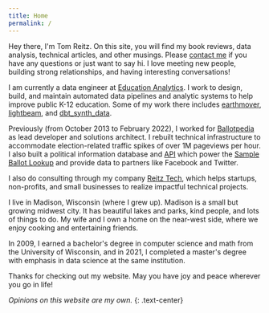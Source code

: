 ```yaml
---
title: Home
permalink: /
---
```


Hey there, I'm Tom Reitz. On this site, you will find my book reviews, data analysis, technical articles, and other musings.
Please [contact me](mailto:tom@tomreitz.com) if you have any questions or just want to say hi. I love meeting new people,
building strong relationships, and having interesting conversations!

I am currently a data engineer at [Education Analytics](https://www.edanalytics.org/). I work to design, build, and maintain
automated data pipelines and analytic systems to help improve public K-12 education. Some of my work there includes [earthmover](/posts/earthmover), [lightbeam](/posts/lightbeam), and [dbt_synth_data](/posts/dbt_synth_data).

Previously (from October 2013 to February 2022), I worked for [Ballotpedia](https://ballotpedia.org/) as lead developer and
solutions architect. I rebuilt technical infrastructure to accommodate election-related traffic spikes of over 1M pageviews
per hour. I also built a political information database and [API](https://api.ballotpedia.org/) which power the
[Sample Ballot Lookup](https://ballotpedia.org/Sample_Ballot_Lookup) and provide data to partners like Facebook and Twitter.

I also do consulting through my company [Reitz Tech](https://reitztech.com/), which helps startups, non-profits, and small
businesses to realize impactful technical projects.

I live in Madison, Wisconsin (where I grew up). Madison is a small but growing midwest city. It has beautiful lakes and parks,
kind people, and lots of things to do. My wife and I own a home on the near-west side, where we enjoy cooking and entertaining
friends.

In 2009, I earned a bachelor's degree in computer science and math from the University of Wisconsin, and in 2021, I completed
a master's degree with emphasis in data science at the same institution.

Thanks for checking out my website. May you have joy and peace wherever you go in life!

*Opinions on this website are my own.*
{: .text-center}
